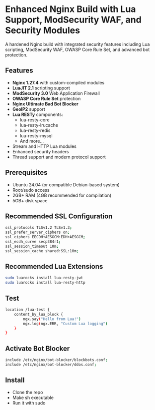 # Enhanced Nginx Build with Lua Support, ModSecurity WAF, and Security Modules



A hardened Nginx build with integrated security features including Lua scripting, ModSecurity WAF, OWASP Core Rule Set, and advanced bot protection.

## Features

- **Nginx 1.27.4** with custom-compiled modules
- **LuaJIT 2.1** scripting support
- **ModSecurity 3.0** Web Application Firewall
- **OWASP Core Rule Set** protection
- **Nginx Ultimate Bad Bot Blocker**
- **GeoIP2** support
- **Lua RESTy** components:
  - lua-resty-core
  - lua-resty-lrucache
  - lua-resty-redis
  - lua-resty-mysql
  - And more...
- Stream and HTTP Lua modules
- Enhanced security headers
- Thread support and modern protocol support

## Prerequisites

- Ubuntu 24.04 (or compatible Debian-based system)
- Root/sudo access
- 2GB+ RAM (4GB recommended for compilation)
- 5GB+ disk space

## Recommended SSL Configuration

```bash
ssl_protocols TLSv1.2 TLSv1.3;
ssl_prefer_server_ciphers on;
ssl_ciphers EECDH+AESGCM:EDH+AESGCM;
ssl_ecdh_curve secp384r1;
ssl_session_timeout 10m;
ssl_session_cache shared:SSL:10m;
```

## Recommended Lua Extensions

```bash
sudo luarocks install lua-resty-jwt
sudo luarocks install lua-resty-http
```

## Test 

```bash
location /lua-test {
    content_by_lua_block {
        ngx.say("Hello from Lua!")
        ngx.log(ngx.ERR, "Custom Lua logging")
    }
}
```

## Activate Bot Blocker

```bash
include /etc/nginx/bot-blocker/blockbots.conf;
include /etc/nginx/bot-blocker/ddos.conf;
```

## Install 

* Clone the repo
* Make sh executable
* Run it with sudo

